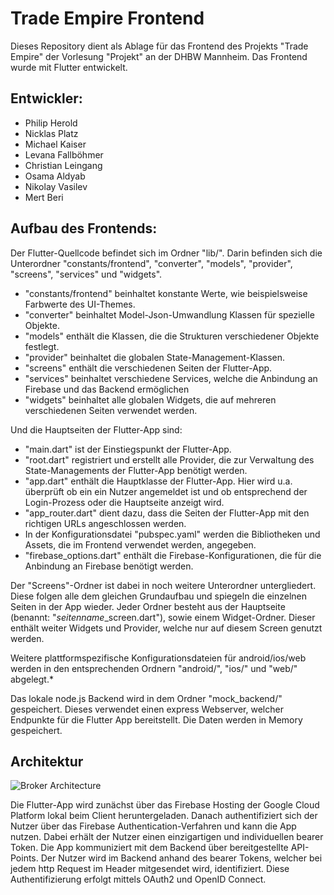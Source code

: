 # Trade Empire Frontend

Dieses Repository dient als Ablage für das Frontend des Projekts "Trade Empire" der Vorlesung "Projekt" an der DHBW Mannheim. Das Frontend wurde mit Flutter entwickelt.

## Entwickler:

- Philip Herold
- Nicklas Platz
- Michael Kaiser
- Levana Fallböhmer
- Christian Leingang
- Osama Aldyab
- Nikolay Vasilev
- Mert Beri

## Aufbau des Frontends:

Der Flutter-Quellcode befindet sich im Ordner "lib/".
Darin befinden sich die Unterordner "constants/frontend", "converter", "models", "provider", "screens", "services" und "widgets".

- "constants/frontend" beinhaltet konstante Werte, wie beispielsweise Farbwerte des UI-Themes.
- "converter" beinhaltet Model-Json-Umwandlung Klassen für spezielle Objekte.
- "models" enthält die Klassen, die die Strukturen verschiedener Objekte festlegt.
- "provider" beinhaltet die globalen State-Management-Klassen.
- "screens" enthält die verschiedenen Seiten der Flutter-App.
- "services" beinhaltet verschiedene Services, welche die Anbindung an Firebase und das Backend ermöglichen
- "widgets" beinhaltet alle globalen Widgets, die auf mehreren verschiedenen Seiten verwendet werden.

Und die Hauptseiten der Flutter-App sind:

- "main.dart" ist der Einstiegspunkt der Flutter-App.
- "root.dart" registriert und erstellt alle Provider, die zur Verwaltung des State-Managements der Flutter-App benötigt werden.
- "app.dart" enthält die Hauptklasse der Flutter-App. Hier wird u.a. überprüft ob ein ein Nutzer angemeldet ist und ob entsprechend der Login-Prozess oder die Hauptseite anzeigt wird.
- "app_router.dart" dient dazu, dass die Seiten der Flutter-App mit den richtigen URLs angeschlossen werden.
- In der Konfigurationsdatei "pubspec.yaml" werden die Bibliotheken und Assets, die im Frontend verwendet werden, angegeben.
- "firebase_options.dart" enthält die Firebase-Konfigurationen, die für die Anbindung an Firebase benötigt werden.

Der "Screens"-Ordner ist dabei in noch weitere Unterordner untergliedert. Diese folgen alle dem gleichen Grundaufbau und spiegeln die einzelnen Seiten in der App wieder. Jeder Ordner besteht aus der Hauptseite (benannt: "_seitenname_\_screen.dart"), sowie einem Widget-Ordner. Dieser enthält weiter Widgets und Provider, welche nur auf diesem Screen genutzt werden.

Weitere plattformspezifische Konfigurationsdateien für android/ios/web werden in den entsprechenden Ordnern "android/", "ios/" und "web/" abgelegt.*

Das lokale node.js Backend wird in dem Ordner "mock_backend/" gespeichert. Dieses verwendet einen express Webserver, welcher Endpunkte für die Flutter App bereitstellt. Die Daten werden in Memory gespeichert.


## Architektur
![Broker Architecture](https://user-images.githubusercontent.com/40596710/175899938-16f0bff4-b74d-465f-a436-cc49ce5d61ba.jpg)

Die Flutter-App wird zunächst über das Firebase Hosting der Google Cloud Platform lokal beim Client heruntergeladen. Danach authentifiziert sich der Nutzer über das Firebase Authentication-Verfahren und kann die App nutzen. Dabei erhält der Nutzer einen einzigartigen und individuellen bearer Token.
Die App kommuniziert mit dem Backend über bereitgestellte API-Points. Der Nutzer wird im Backend anhand des bearer Tokens, welcher bei jedem http Request im Header mitgesendet wird, identifiziert. Diese Authentifizierung erfolgt mittels OAuth2 und OpenID Connect.
